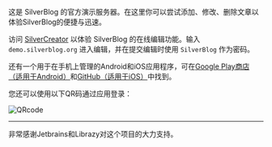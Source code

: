 这是 SilverBlog 的官方演示服务器。在这里你可以尝试添加、修改、删除文章以体验SilverBlog的便捷与迅速。

访问 [SilverCreator](https://c.silverblog.org/) 以体验 SilverBlog 的在线编辑功能。输入 `demo.silverblog.org` 进入编辑，并在提交编辑时使用 `SilverBlog` 作为密码。

还有一个用于在手机上管理的Android和iOS应用程序，可在[Google Play商店（适用于Android）](https://play.google.com/store/apps/details?id=org.SilverBlog.client)和[GitHub（适用于iOS）](https://github.com/SilverBlogTeam/silverblog_ios)中找到。

您还可以使用以下QR码通过应用登录：

![QRcode](https://cdn.silverblog.org/1546076741.svg)

***

非常感谢Jetbrains和Librazy对这个项目的大力支持。
